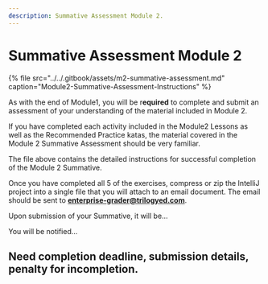 ```yaml
---
description: Summative Assessment Module 2.
---
```


# Summative Assessment Module 2

{% file src="../../.gitbook/assets/m2-summative-assessment.md" caption="Module2-Summative-Assessment-Instructions" %}

As with the end of Module1,  you will be r**equired** to complete and submit an assessment of your understanding of the material included in Module 2. 

If you have completed each activity included in the Module2 Lessons as well as the Recommended Practice katas, the material covered in the Module 2 Summative Assessment should be very familiar. 

The file above contains the detailed instructions for successful completion of the  Module 2 Summative. 

Once you have completed all 5 of the exercises, compress or zip the IntelliJ project into a single file that you will attach to an email document. The email should be sent to **enterprise-grader@trilogyed.com**.

Upon submission of your Summative, it will be...

You will be notified... 

## Need completion deadline, submission details, penalty for incompletion.

